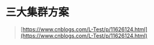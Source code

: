 # 三大集群方案

> [https://www.cnblogs.com/L-Test/p/11626124.html](https://www.cnblogs.com/L-Test/p/11626124.html)



